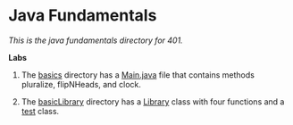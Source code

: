 # Java Fundamentals

*This is the java fundamentals directory for 401.*

**Labs**
1. The [basics](./basics) directory has a [Main.java](./basics/Main.java) file that contains methods 
pluralize, flipNHeads, and clock.

2. The [basicLibrary](./basicLibrary) directory has a [Library](./basicLibrary/src/main/java/basicLibrary/Library.java) 
class with four functions and a [test](.basicLibrary/src/test/java/basicLibary/LibraryTest.java) class.